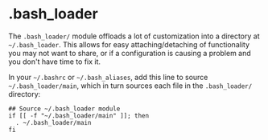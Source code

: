 # .bash_loader <!-- omit in toc -->

The `.bash_loader/` module offloads a lot of customization into a directory at `~/.bash_loader`. This allows for easy attaching/detaching of functionality you may not want to share, or if a configuration is causing a problem and you don't have time to fix it.

In your `~/.bashrc` or `~/.bash_aliases`, add this line to source `~/.bash_loader/main`, which in turn sources each file in the `.bash_loader/` directory:

```plaintext
## Source ~/.bash_loader module
if [[ -f "~/.bash_loader/main" ]]; then
  . ~/.bash_loader/main
fi
```

